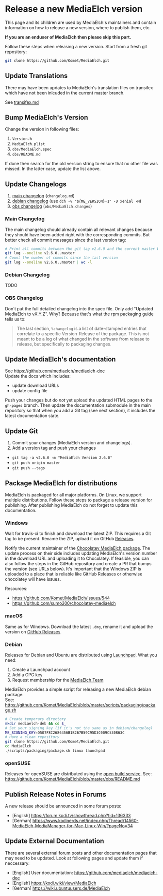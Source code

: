# Release a new MediaElch version

This page and its children are used by MediaElch's maintainers and contain information
on how to release a new version, where to publish them, etc.

**If you are an enduser of MediaElch then please skip this part.**

Follow these steps when releasing a new version. Start from a fresh git repository:

```sh
git clone https://github.com/Komet/MediaElch.git
```

## Update Translations

There may have been updates to MediaElch's translation files on transifex which
have not been inlcuded in the current master branch.

See [transifex.md](transifex.md)


## Bump MediaElch's Version

Change the version in following files:

 1. `Version.h`
 2. `MediaElch.plist`
 3. `obs/MediaElch.spec`
 4. `obs/README.md`

If done then search for the old version string to ensure that no other
file was missed. In the latter case, update the list above.


## Update Changelogs

 1. [main changelog](#user-content-notes--main-changelog) (`changelog.md`)
 2. [debian changelog](#user-content-notes--debian-changelog) (use `dch -v "${ME_VERSION}-1" -D xenial -M`)
 3. [obs changelog](#user-content-notes--obs-changelog) (`obs/MediaElch.changes`)

### Main Changelog
The main changelog should already contain all relevant changes because
they should have been added right with the corresponding commits.
But better check all commit messages since the last version tag:

```sh
# Print all commits between the git tag v2.6.0 and the current master branch
git log --oneline v2.6.0..master
# Count the number of commits since the last version
git log --oneline v2.6.0..master | wc -l
```


### Debian Changelog
TODO


### OBS Changelog
Don't put the full detailed changelog into the spec file. Only add "Updated MediaElch to vX.Y.Z".
Why? Because that's what the [rpm packaging guide][rpm-guide] tells us to:

> The last section, `%changelog` is a list of date-stamped entries that correlate to a
> specific Version-Release of the package.  This is not meant to be a log of what
> changed in the software from release to release, but specifically to packaging changes.

[rpm-guide]: https://rpm-guide.readthedocs.io/en/latest/rpm-guide.html#working-with-spec-files


## Update MediaElch's documentation

See https://github.com/mediaelch/mediaelch-doc  
Update the docs which includes:

 - update download URLs
 - update config file

Push your changes but do *not* yet upload the updated HTML pages to the `gh-pages` branch.
Then update the documentation submodule in the main repository so that when you
add a Git tag (see next section), it includes the latest documentation state.


## Update Git

 1. Commit your changes (MediaElch version and changelogs).
 2. Add a version tag and push your changes
 
  - `git tag -a v2.6.0 -m "MediaElch Version 2.6.0"`
  - `git push origin master`
  - `git push --tags`


## Package MediaElch for distributions

MediaElch is packaged for all major platforms. On Linux, we support multiple distributions.
Follow these steps to package a release version for publishing. After publishing MediaElch
do not forget to update this documentation.

### Windows
Wait for travis-ci to finish and download the latest ZIP. This requires a Git tag to be present.
Rename the ZIP, upload it on GitHub [Releases](https://github.com/Komet/MediaElch/releases).

Notify the current maintainer of the [Chocolatey MediaElch package][choco].
The update process on their side includes updating MediaElch's version number in the
download URL and uploading it to Chocolatey. If feasible, you can also follow the steps in
the GitHub repository and create a PR that bumps the version (see URLs below).
It's important that the Windows ZIP is uploaded to a place that is reliable like
GitHub Releases or otherwise chocolatey will have issues.

Resources:
 - https://github.com/Komet/MediaElch/issues/544
 - https://github.com/sumo300/chocolatey-mediaelch

[choco]: https://chocolatey.org/packages/MediaElch/

### macOS
Same as for Windows. Download the latest `.dmg`, rename it and upload the version on
[GitHub Releases](https://github.com/Komet/MediaElch/releases).

### Debian
Releases for Debian and Ubuntu are distributed using [Launchpad](https://launchpad.net/).
What you need:

 1. Create a Launchpad account
 2. Add a GPG key
 3. Request membership for the [MediaElch Team](https://launchpad.net/~mediaelch)

MediaElch provides a simple script for releasing a new MediaElch debian package.  
See: https://github.com/Komet/MediaElch/blob/master/scripts/packaging/package.sh

```sh
# Create temporary directory
mkdir mediaelch-deb && cd $_
# Set your signing key (if it's not the same as in debian/changelog)
ME_SIGNING_KEY=D507F8C2686456B1B267B59C95D3C009C530B63C
# Have a clean repository
git clone https://github.com/Komet/MediaElch.git
cd MediaElch
./scripts/packaging/package.sh linux launchpad
```

### openSUSE
Releases for openSUSE are distributed using the [open build service](https://openbuildservice.org/).
See: https://github.com/Komet/MediaElch/blob/master/obs/README.md


## Publish Release Notes in Forums
A new release should be announced in some forum posts:

 - [English] https://forum.kodi.tv/showthread.php?tid=136333
 - [German] https://www.kodinerds.net/index.php/Thread/14560-MediaElch-MediaManager-for-Mac-Linux-Win/?pageNo=34


## Update External Documentation
There are several external forum posts and other documentation pages that may
need to be updated. Look at following pages and update them if neccessary:

 - [English] User documentation: https://github.com/mediaelch/mediaelch-doc
 - [English] https://kodi.wiki/view/MediaElch
 - [German] https://wiki.ubuntuusers.de/MediaElch
